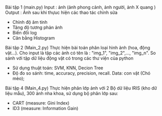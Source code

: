 Bài tập 1 (main.py)
Input : ảnh (ảnh phong cảnh, ảnh người, ảnh X quang )
Output : Ảnh sau khi thựuc hiện các thao tác chỉnh sửa 
+ Chỉnh độ âm tính
+ Tăng độ tương phản ảnh
+ Biến đổi log
+ Cân bằng Histogram
   
Bài tập 2 (Main_2.py)
Thực hiện bài toán phân loại hình ảnh (hoa, động vật...). Cho input là tập các ảnh có tên là : "img_1", "img_2",..., "img_n". So sánh với tập dữ liệu động vật có trong các thư viện của python
- Sử dụng thuật toán: SVM, KNN, Decion Tree
- Độ đo so sánh: time, accuracy, precision, recall.
Data: con vật (Chó mèo); 

Bài tập 4 (Main_4.py)
Thực hiện phân lớp ảnh với 2 Bộ dữ liệu IRIS (kho dữ liệu mẫu), 300 ảnh nha khoa, sử dụng bộ phân lớp sau:
- CART (measure: Gini Index)
- ID3 (measure: Information Gain)
  

